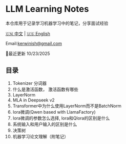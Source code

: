 # LLM Learning Notes

本仓库用于记录学习机器学习中的笔记，分享面试经验

[🇨🇳 中文](./README.md) | [🇺🇸 English](./README_EN.md)

Email:kerwinish@gmail.com

🚩最近更新 10/23/2025

## 目录

1. Tokenizer 分词器  
2. 什么是激活函数， 激活函数有哪些
3. LayerNorm  
4. MLA in Deepseek v2
5. Transformer中为什么使用LayerNorm而不是BatchNorm
6. lora微调(Qwen based with LlamaFactory)
7. lora微调的参数怎么选择, lora和Qlora的区别是什么
8. 系统输入和用户输入的区别是什么
9. 决策树
10. 机器学习论文理解（附笔记）